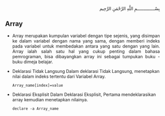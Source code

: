 <p align="right">
بِسْــــــــــــــمِ اللَّهِ الرَّحْمَنِ الرَّحِيم 
</p>

## Array

* <p align=justify>Array merupakan kumpulan variabel dengan tipe sejenis, yang  disimpan  ke  dalam  variabel  dengan  nama  yang sama,  dengan  memberi indeks  pada  variabel  untuk  membedakan  antara  yang  satu  dengan yang lain. Array ialah salah satu hal yang cukup penting dalam bahasa pemrograman, bisa dibayangkan array ini sebagai tumpukan buku - buku dimeja belajar.</p>

* Deklarasi Tidak Langsung 
  Dalam deklarasi Tidak Langsung, menetapkan nilai dalam indeks tertentu dari Variabel Array.
  ```
  Array_name[index]=value
  ```
* Deklarasi Eksplisit 
  Dalam Deklarasi Eksplisit, Pertama mendeklarasikan array kemudian menetapkan nilainya.
  ```
  declare -a Array_name
  ```
